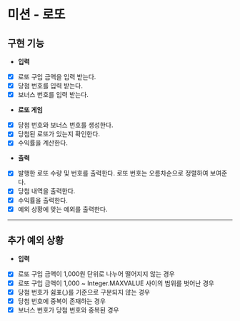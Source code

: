 # 미션 - 로또

## 구현 기능

* __입력__

- [x] 로또 구입 금액을 입력 받는다.
- [x] 당첨 번호를 입력 받는다.
- [x] 보너스 번호를 입력 받는다.

* __로또 게임__

- [x] 당첨 번호와 보너스 번호를 생성한다.
- [x] 당첨된 로또가 있는지 확인한다.
- [x] 수익률을 계산한다.

* __출력__

- [x] 발행한 로또 수량 및 번호를 출력한다. 로또 번호는 오름차순으로 정렬하여 보여준다.
- [x] 당첨 내역을 출력한다.
- [x] 수익률을 출력한다.
- [x] 예외 상황에 맞는 예외를 출력한다.

***

## 추가 예외 상황

* __입력__

- [x] 로또 구입 금액이 1,000원 단위로 나누어 떨어지지 않는 경우
- [x] 로또 구입 금액이 1,000 ~ Integer.MAXVALUE 사이의 범위를 벗어난 경우
- [x] 당첨 번호가 쉼표(,)를 기준으로 구분되지 않는 경우
- [x] 당첨 번호에 중복이 존재하는 경우
- [x] 보너스 번호가 당첨 번호와 중복된 경우